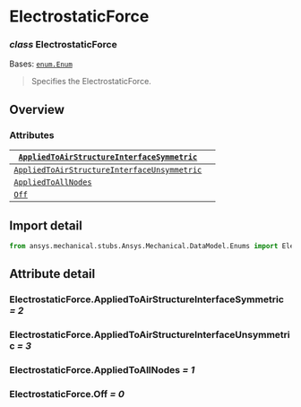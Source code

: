 # ElectrostaticForce

### *class* ElectrostaticForce

Bases: [`enum.Enum`](https://docs.python.org/3/library/enum.html#enum.Enum)

> Specifies the ElectrostaticForce.

> <!-- !! processed by numpydoc !! -->

## Overview

### Attributes

| [`AppliedToAirStructureInterfaceSymmetric`](#ElectrostaticForce.AppliedToAirStructureInterfaceSymmetric)     |    |
|--------------------------------------------------------------------------------------------------------------|----|
| [`AppliedToAirStructureInterfaceUnsymmetric`](#ElectrostaticForce.AppliedToAirStructureInterfaceUnsymmetric) |    |
| [`AppliedToAllNodes`](#ElectrostaticForce.AppliedToAllNodes)                                                 |    |
| [`Off`](#ElectrostaticForce.Off)                                                                             |    |

## Import detail

```python
from ansys.mechanical.stubs.Ansys.Mechanical.DataModel.Enums import ElectrostaticForce
```

## Attribute detail

### ElectrostaticForce.AppliedToAirStructureInterfaceSymmetric *= 2*

### ElectrostaticForce.AppliedToAirStructureInterfaceUnsymmetric *= 3*

### ElectrostaticForce.AppliedToAllNodes *= 1*

### ElectrostaticForce.Off *= 0*
